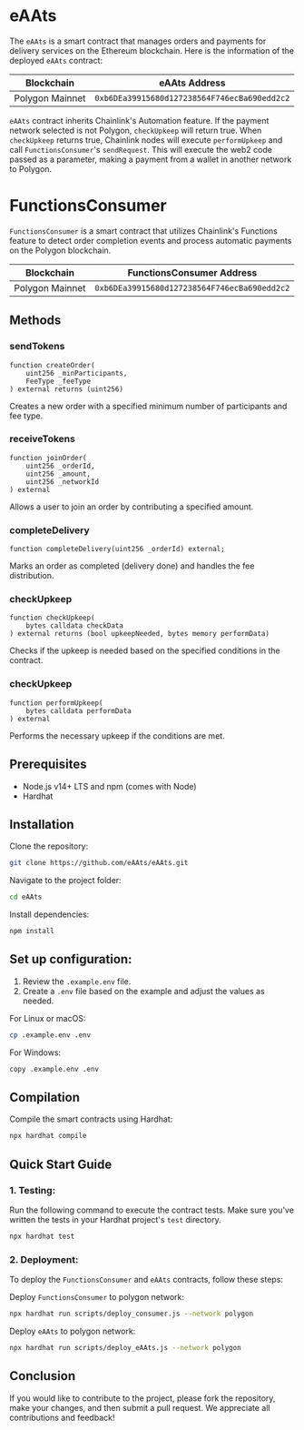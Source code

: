 # eAAts

The `eAAts` is a smart contract that manages orders and payments for delivery services on the Ethereum blockchain. Here is the information of the deployed `eAAts` contract:

| Blockchain              | eAAts Address                                       |
|-------------------|--------------------------------------|
| Polygon Mainnet        | `0xb6DEa39915680d127238564F746ecBa690edd2c2` |

`eAAts` contract inherits Chainlink's Automation feature. If the payment network selected is not Polygon, `checkUpkeep` will return true. When `checkUpkeep` returns true, Chainlink nodes will execute `performUpkeep` and call `FunctionsConsumer`'s `sendRequest`. This will execute the web2 code passed as a parameter, making a payment from a wallet in another network to Polygon.

# FunctionsConsumer

`FunctionsConsumer` is a smart contract that utilizes Chainlink's Functions feature to detect order completion events and process automatic payments on the Polygon blockchain.

| Blockchain              | FunctionsConsumer Address               |
|-------------------------|-----------------------------------------------------|
| Polygon Mainnet        | `0xb6DEa39915680d127238564F746ecBa690edd2c2`                |

## Methods

### sendTokens
```solidity
function createOrder(
    uint256 _minParticipants,
    FeeType _feeType
) external returns (uint256)
```
Creates a new order with a specified minimum number of participants and fee type.

### receiveTokens
```solidity
function joinOrder(
    uint256 _orderId,
    uint256 _amount,
    uint256 _networkId
) external
```
Allows a user to join an order by contributing a specified amount.

### completeDelivery
```solidity
function completeDelivery(uint256 _orderId) external;
```
Marks an order as completed (delivery done) and handles the fee distribution.

### checkUpkeep
```solidity
function checkUpkeep(
    bytes calldata checkData
) external returns (bool upkeepNeeded, bytes memory performData)
```
Checks if the upkeep is needed based on the specified conditions in the contract.

### checkUpkeep
```solidity
function performUpkeep(
    bytes calldata performData
) external
```
Performs the necessary upkeep if the conditions are met.

## Prerequisites
- Node.js v14+ LTS and npm (comes with Node)
- Hardhat

## Installation
Clone the repository:

```bash
git clone https://github.com/eAAts/eAAts.git
```

Navigate to the project folder:
```bash
cd eAAts
```

Install dependencies:
```bash
npm install
```

## Set up configuration:
1. Review the `.example.env` file.
2. Create a `.env` file based on the example and adjust the values as needed.

For Linux or macOS:
```bash
cp .example.env .env
```

For Windows:
```bash
copy .example.env .env
```

## Compilation
Compile the smart contracts using Hardhat:
```bash
npx hardhat compile
```

## Quick Start Guide
### 1. Testing:
Run the following command to execute the contract tests. Make sure you've written the tests in your Hardhat project's `test` directory.
```bash
npx hardhat test
```

### 2. Deployment:
To deploy the `FunctionsConsumer` and `eAAts` contracts, follow these steps:

Deploy `FunctionsConsumer` to polygon network:
```bash
npx hardhat run scripts/deploy_consumer.js --network polygon
```

Deploy `eAAts` to polygon network:
```bash
npx hardhat run scripts/deploy_eAAts.js --network polygon
```

## Conclusion
If you would like to contribute to the project, please fork the repository, make your changes, and then submit a pull request. We appreciate all contributions and feedback!